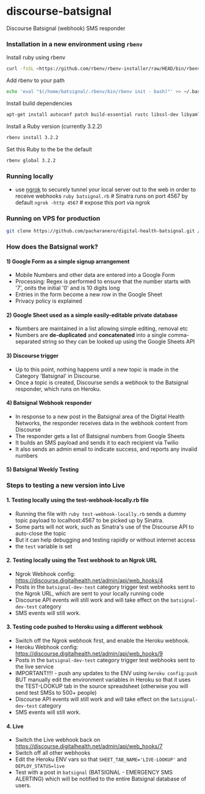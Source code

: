 # discourse-batsignal

Discourse Batsignal (webhook) SMS responder

### Installation in a new environment using `rbenv`

Install ruby using rbenv
```bash
curl -fsSL <https://github.com/rbenv/rbenv-installer/raw/HEAD/bin/rbenv-installer> | bash
```

Add rbenv to your path
```bash
echo 'eval "$(/home/batsignal/.rbenv/bin/rbenv init - bash)"' >> ~/.bashrc
```

Install build dependencies
```bash
apt-get install autoconf patch build-essential rustc libssl-dev libyaml-dev libreadline6-dev zlib1g-dev libgmp-dev libncurses5-dev libffi-dev libgdbm6 libgdbm-dev libdb-dev uuid-dev
```

Install a Ruby version (currently 3.2.2)
```bash
rbenv install 3.2.2
```

Set this Ruby to the be the default
```bash
rbenv global 3.2.2
```

### Running locally

- use [ngrok](https://ngrok.com/) to securely tunnel your local server out to the web in order to receive webhooks
  `ruby batsignal.rb` # Sinatra runs on port 4567 by default
  `ngrok -http 4567` # expose this port via ngrok

### Running on VPS for production

```bash
git clone https://github.com/pacharanero/digital-health-batsignal.git /var/batsignal
```

### How does the Batsignal work?

#### 1) Google Form as a simple signup arrangement

- Mobile Numbers and other data are entered into a Google Form
- Processing: Regex is performed to ensure that the number starts with '7', onits the initial '0' and is 10 digits long
- Entries in the form become a new row in the Google Sheet
- Privacy policy is explained

#### 2) Google Sheet used as a simple easily-editable private database

- Numbers are maintained in a list allowing simple editing, removal etc
- Numbers are **de-duplicated** and **concatenated** into a single comma-separated string so they can be looked up using the Google Sheets API

#### 3) Discourse trigger

- Up to this point, nothing happens until a new topic is made in the Category 'Batsignal' in Discourse.
- Once a topic is created, Discourse sends a webhook to the Batsignal responder, which runs on Heroku.

#### 4) Batsignal Webhook responder

- In response to a new post in the Batsignal area of the Digital Health Networks, the responder receives data in the webhook content from Discourse
- The responder gets a list of Batsignal numbers from Google Sheets
- It builds an SMS payload and sends it to each recipient via Twilio
- It also sends an admin email to indicate success, and reports any invalid numbers

#### 5) Batsignal Weekly Testing

### Steps to testing a new version into Live

#### 1. Testing locally using the test-webhook-locally.rb file

- Running the file with `ruby test-webhook-locally.rb` sends a dummy topic payload to localhost:4567 to be picked up by Sinatra.
- Some parts will not work, such as Sinatra's use of the Discourse API to auto-close the topic
- But it can help debugging and testing rapidly or without internet access
- the `test` variable is set

#### 2. Testing locally using the Test webhook to an Ngrok URL

- Ngrok Webhook config: https://discourse.digitalhealth.net/admin/api/web_hooks/4
- Posts in the `batsignal-dev-test` category trigger test webhooks sent to the Ngrok URL, which are sent to your locally running code
- Discourse API events will still work and will take effect on the `batsignal-dev-test` category
- SMS events will still work.

#### 3. Testing code pushed to Heroku using a different webhook

- Switch off the Ngrok webhook first, and enable the Heroku webhook.
- Heroku Webhook config: https://discourse.digitalhealth.net/admin/api/web_hooks/9
- Posts in the `batsignal-dev-test` category trigger test webhooks sent to the live service
- IMPORTANT!!!! - push any updates to the ENV using `heroku config:push` BUT manually edit the environment variables in Heroku so that it uses the TEST-LOOKUP tab in the source spreadsheet (otherwise you will send test SMSs to 500+ people)
- Discourse API events will still work and will take effect on the `batsignal-dev-test` category
- SMS events will still work.

#### 4. Live

- Switch the Live webhook back on https://discourse.digitalhealth.net/admin/api/web_hooks/7
- Switch off all other webhooks
- Edit the Heroku ENV vars so that `SHEET_TAB_NAME='LIVE-LOOKUP'` and `DEPLOY_STATUS=live`
- Test with a post in `batsignal` (BATSIGNAL - EMERGENCY SMS ALERTING) which will be notified to the entire Batsignal database of users.

